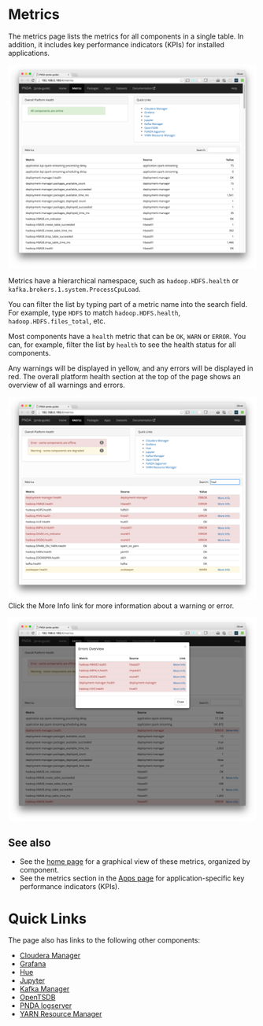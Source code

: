 # Metrics

The metrics page lists the metrics for all components in a single table. In addition, it includes key performance indicators (KPIs) for installed applications. 

![Metrics green](images/metrics_all_green.png)

Metrics have a hierarchical namespace, such as `hadoop.HDFS.health` or `kafka.brokers.1.system.ProcessCpuLoad`.

You can filter the list by typing part of a metric name into the search field. For example, type `HDFS` to match `hadoop.HDFS.health`, `hadoop.HDFS.files_total`, etc. 

Most components have a `health` metric that can be `OK`, `WARN` or `ERROR`. You can, for example, filter the list by `health` to see the health status for all components. 

Any warnings will be displayed in yellow, and any errors will be displayed in red. The overall platform health section at the top of the page shows an overview of all warnings and errors. 

![Metrics errors](images/metrics_filtered_errors_warnings.png)
Click the More Info link for more information about a warning or error. 

![Metrics errors](images/metrics_errors_overview.png)

## See also

- See the [home page](README.md) for a graphical view of these metrics, organized by component. 
- See the metrics section in the [Apps page](applications.md) for application-specific key performance indicators (KPIs). 


# Quick Links

The page also has links to the following other components:

- [Cloudera Manager](https://www.cloudera.com/products/cloudera-manager.html)
- [Grafana](http://grafana.org)
- [Hue](http://gethue.com/)
- [Jupyter](http://jupyter.org)
- [Kafka Manager](http://kafka.apache.org/)
- [OpenTSDB](http://opentsdb.net/)
- [PNDA logserver](../log-aggregation/README.md)
- [YARN Resource Manager](http://hadoop.apache.org/docs/current/hadoop-yarn/hadoop-yarn-site/YARN.html)

